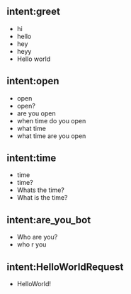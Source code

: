 ## intent:greet
- hi
- hello
- hey
- heyy
- Hello world

## intent:open
- open
- open?
- are you open
- when time do you open
- what time
- what time are you open

## intent:time
- time
- time?
- Whats the time?
- What is the time?

## intent:are_you_bot
- Who are you?
- who r you

## intent:HelloWorldRequest
- HelloWorld!
